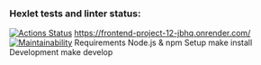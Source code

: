### Hexlet tests and linter status:
[![Actions Status](https://github.com/AnPopit/frontend-project-12/actions/workflows/hexlet-check.yml/badge.svg)](https://github.com/AnPopit/frontend-project-12/actions)
https://frontend-project-12-jbhq.onrender.com/
[![Maintainability](https://api.codeclimate.com/v1/badges/508bdffb973436126ae5/maintainability)](https://codeclimate.com/github/AnPopit/frontend-project-12/maintainability)
Requirements
Node.js & npm
Setup
make install
Development
make develop